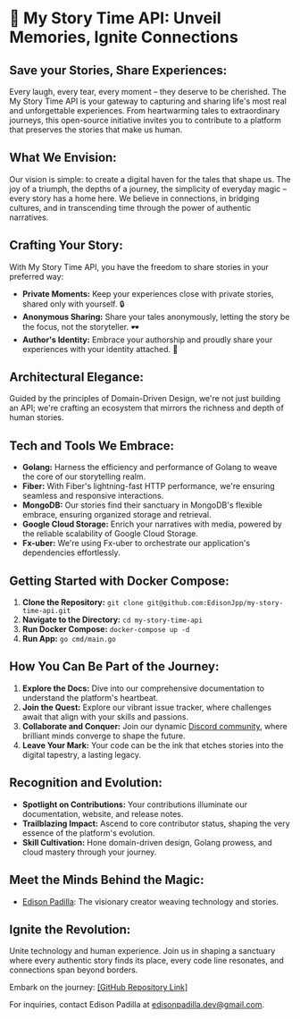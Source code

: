 # 📖 My Story Time API: Unveil Memories, Ignite Connections

## Save your Stories, Share Experiences:

Every laugh, every tear, every moment – they deserve to be cherished. The My Story Time API is your gateway to capturing and sharing life's most real and unforgettable experiences. From heartwarming tales to extraordinary journeys, this open-source initiative invites you to contribute to a platform that preserves the stories that make us human.

## What We Envision:

Our vision is simple: to create a digital haven for the tales that shape us. The joy of a triumph, the depths of a journey, the simplicity of everyday magic – every story has a home here. We believe in connections, in bridging cultures, and in transcending time through the power of authentic narratives.

## Crafting Your Story:

With My Story Time API, you have the freedom to share stories in your preferred way:
- **Private Moments:** Keep your experiences close with private stories, shared only with yourself. 🔒
- **Anonymous Sharing:** Share your tales anonymously, letting the story be the focus, not the storyteller. 🕶️
- **Author's Identity:** Embrace your authorship and proudly share your experiences with your identity attached. 🙌

## Architectural Elegance:

Guided by the principles of Domain-Driven Design, we're not just building an API; we're crafting an ecosystem that mirrors the richness and depth of human stories.

## Tech and Tools We Embrace:

- **Golang:** Harness the efficiency and performance of Golang to weave the core of our storytelling realm.
- **Fiber:** With Fiber's lightning-fast HTTP performance, we're ensuring seamless and responsive interactions.
- **MongoDB:** Our stories find their sanctuary in MongoDB's flexible embrace, ensuring organized storage and retrieval.
- **Google Cloud Storage:** Enrich your narratives with media, powered by the reliable scalability of Google Cloud Storage.
- **Fx-uber:** We're using Fx-uber to orchestrate our application's dependencies effortlessly.

## Getting Started with Docker Compose:

1. **Clone the Repository:** `git clone git@github.com:EdisonJpp/my-story-time-api.git`
2. **Navigate to the Directory:** `cd my-story-time-api`
3. **Run Docker Compose:** `docker-compose up -d`
4. **Run App:** `go cmd/main.go`

## How You Can Be Part of the Journey:

1. **Explore the Docs:** Dive into our comprehensive documentation to understand the platform's heartbeat.
2. **Join the Quest:** Explore our vibrant issue tracker, where challenges await that align with your skills and passions.
3. **Collaborate and Conquer:** Join our dynamic [Discord community](https://discord.gg/7S5j2JSd), where brilliant minds converge to shape the future.
4. **Leave Your Mark:** Your code can be the ink that etches stories into the digital tapestry, a lasting legacy.

## Recognition and Evolution:

- **Spotlight on Contributions:** Your contributions illuminate our documentation, website, and release notes.
- **Trailblazing Impact:** Ascend to core contributor status, shaping the very essence of the platform's evolution.
- **Skill Cultivation:** Hone domain-driven design, Golang prowess, and cloud mastery through your journey.

## Meet the Minds Behind the Magic:

- [Edison Padilla](https://github.com/EdisonJpp): The visionary creator weaving technology and stories.

## Ignite the Revolution:

Unite technology and human experience. Join us in shaping a sanctuary where every authentic story finds its place, every code line resonates, and connections span beyond borders.

Embark on the journey: [[GitHub Repository Link]](https://github.com/EdisonJpp/my-story-time-api)

For inquiries, contact Edison Padilla at [edisonpadilla.dev@gmail.com](edisonpadilla.dev@gmail.com).
